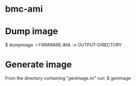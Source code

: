 bmc-ami
=======

Dump image
=============
$ dumpimage -i FIRMWARE.IMA -o OUTPUT-DIRECTORY

Generate image
==============
From the directory containing "genimage.ini" run:
$ genimage
